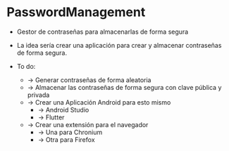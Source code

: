 # PasswordManagement
+ Gestor de contraseñas para almacenarlas de forma segura

+ La idea sería crear una aplicación para crear y almacenar contraseñas de forma segura.

+ To do:
  * -> Generar contraseñas de forma aleatoria                                
  * -> Almacenar las contraseñas de forma segura con clave pública y privada  
  * -> Crear una Aplicación Android para esto mismo                           
      - -> Android Studio 
      - -> Flutter
  * -> Crear una extensión para el navegador                                  
      - -> Una para Chronium
      - -> Otra para Firefox

